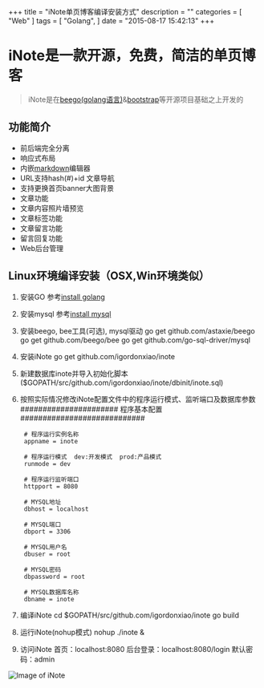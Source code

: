 +++
title = "iNote单页博客编译安装方式"
description = ""
categories = [
    "Web"
]
tags = [
    "Golang",
]
date = "2015-08-17 15:42:13"
+++


# iNote是一款开源，免费，简洁的单页博客
> iNote是在[beego(golang语言)](http://beego.me/ "beego(golang语言)")&[bootstrap](http://getbootstrap.com/ "bootstrap")等开源项目基础之上开发的

## 功能简介
- 前后端完全分离
- 响应式布局
- 内嵌[markdown](https://pandao.github.io/editor.md/ "markdown")编辑器
- URL支持hash(#)+id 文章导航
- 支持更换首页banner大图背景
- 文章功能
- 文章内容照片墙预览
- 文章标签功能
- 文章留言功能
- 留言回复功能
- Web后台管理


## Linux环境编译安装（OSX,Win环境类似）
1. 安装GO
   参考[install golang](http://golang.org/doc/install#tarball "install golang")
2. 安装mysql
   参考[install mysql](http://dev.mysql.com/doc/refman/5.6/en/installing.html "install mysql")
3. 安装beego, bee工具(可选), mysql驱动
               go get github.com/astaxie/beego
               go get github.com/beego/bee
               go get github.com/go-sql-driver/mysql

4. 安装iNote
               go get github.com/igordonxiao/inote

5. 新建数据库inote并导入初始化脚本
        ($GOPATH/src/github.com/igordonxiao/inote/dbinit/inote.sql)
6. 按照实际情况修改iNote配置文件中的程序运行模式、监听端口及数据库参数
                ###################### 程序基本配置 ############################

		# 程序运行实例名称
		appname = inote

		# 程序运行模式  dev:开发模式  prod:产品模式
		runmode = dev

		# 程序运行监听端口
		httpport = 8080

		# MYSQL地址
		dbhost = localhost

		# MYSQL端口
		dbport = 3306

		# MYSQL用户名
		dbuser = root

		# MYSQL密码
		dbpassword = root

		# MYSQL数据库名称
		dbname = inote

7. 编译iNote
		cd $GOPATH/src/github.com/igordonxiao/inote
		go build

8. 运行iNote(nohup模式)
    		nohup ./inote &

9. 访问iNote
		首页：localhost:8080
		后台登录：localhost:8080/login
        默认密码：admin

![Image of iNote](https://raw.githubusercontent.com/igordonxiao/inote/master/screenshot/21A9C0EB-30AB-4512-96C3-4FCC754F9E80.png)


